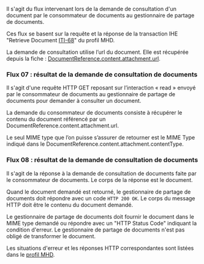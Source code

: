 Il s'agit du flux intervenant lors de la demande de consultation d'un document par le consommateur de documents au gestionnaire de partage de documents.

Ces flux se basent sur la requête et la réponse de la transaction IHE "Retrieve Document [ITI-68](https://profiles.ihe.net/ITI/MHD/ITI-68.html)" du profil MHD.

La demande de consultation utilise l’url du document. Elle est récupérée depuis la fiche : [DocumentReference.content.attachment.url](StructureDefinition-PDSmComprehensiveDocumentReference-definitions.html#DocumentReference.content.attachment.url).

### Flux 07 : résultat de la demande de consultation de documents

Il s'agit d'une requête HTTP GET reposant sur l’interaction « read » envoyé par le consommateur de documents au gestionnaire de partage de documents pour demander à consulter un document.

La demande du consommateur de documents consiste à récupérer le contenu du document référencé par un DocumentReference.content.attachment.url.

Le seul MIME type que l’on puisse s’assurer de retourner est le MIME Type indiqué dans le DocumentReference.content.attachment.contentType.

### Flux 08 : résultat de la demande de consultation de documents

Il s'agit de la réponse à la demande de consultation de documents faite par le consommateur de documents. Le corps de la réponse est le document.

Quand le document demandé est retourné, le gestionnaire de partage de documents doit répondre avec un code `HTTP 200 OK`. Le corps du message HTTP doit être le contenu du document demandé.

Le gestionnaire de partage de documents doit fournir le document dans le MIME type demandé ou répondre avec un "HTTP Status Code" indiquant la condition d'erreur. Le gestionnaire de partage de documents n'est pas obligé de transformer le document.

Les situations d'erreur et les réponses HTTP correspondantes sont listées dans le [profil MHD](https://profiles.ihe.net/ITI/MHD/index.html).
